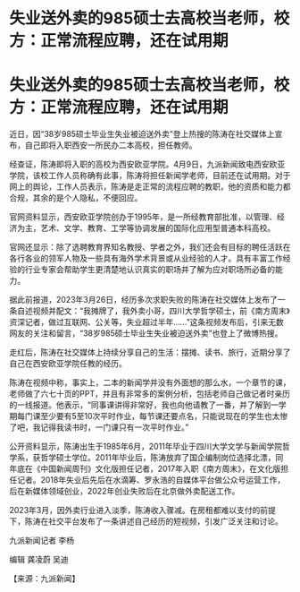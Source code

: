 # 失业送外卖的985硕士去高校当老师，校方：正常流程应聘，还在试用期

# 失业送外卖的985硕士去高校当老师，校方：正常流程应聘，还在试用期

近日，因“38岁985硕士毕业生失业被迫送外卖”登上热搜的陈涛在社交媒体上宣布，自己即将入职西安一所民办二本高校，担任教师。

经查证，陈涛即将入职的高校为西安欧亚学院。4月9日，九派新闻致电西安欧亚学院，该校工作人员称确有此事，陈涛将担任新闻学老师，目前还在试用期。对于网上的舆论，工作人员表示，陈涛是走正常的流程应聘的教职，他的资质和能力都合规，其余的是个人隐私，不便回应。

官网资料显示，西安欧亚学院创办于1995年，是一所经教育部批准，以管理、经济为主，艺术、文学、教育、工学等协调发展的国际化应用型普通本科高校。

官网还显示：除了选聘教育界知名教授、学者之外，我们还会有目标的聘任活跃在各行各业的领军人物及一些具有海外学术背景或从业经验的人才。具有丰富工作经验的行业专家会帮助学生更清楚地认识真实的职场并了解为应对职场所必备的能力。

据此前报道，2023年3月26日，经历多次求职失败的陈涛在社交媒体上发布了一条自述视频并配文：“我摊牌了，我外卖小哥，四川大学哲学硕士，前《南方周末》资深记者，做过互联网、公关等，失业超过半年……”这条视频发布后，引来无数网友的关注和留言，“38岁985硕士毕业生失业被迫送外卖”也登上了微博热搜。

走红后，陈涛在社交媒体上持续分享自己的生活：摆摊、读书、旅行，近期分享了自己在西安欧亚学院任教的经历。

陈涛在视频中称，事实上，二本的新闻学并没有外面想的那么水，一个章节的课，老师做了六七十页的PPT，并且有非常多的案例分析，包括老师自己做记者时亲历的一线报道。他表示，“同事课讲得非常好，我也向他请教了一番，并了解到一学期每门课至少要有5至10次平时作业，每节课还要点名，只能说现在的学生也太惨了吧，我记得我读书时，一门课只有一次平时作业。”

公开资料显示，陈涛出生于1985年6月，2011年毕业于四川大学文学与新闻学院哲学系，获哲学硕士学位。2011年毕业后，陈涛放弃了国企编制岗位选择北漂，同年底在《中国新闻周刊》文化版担任记者，2017年入职《南方周末》，在文化版担任记者。2018年失业后先后在水滴筹、罗永浩的自媒体平台做公众号运营工作，后在新媒体领域创业，2022年创业失败后在北京做外卖配送工作。

2023年3月，因外卖行业进入淡季，陈涛收入骤减。在房租都难以支付的前提下，陈涛在社交平台发布了一条讲述自己经历的短视频，引发广泛关注和讨论。

九派新闻记者 李杨

编辑 龚凌蔚 吴迪

【来源：九派新闻】

